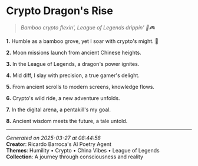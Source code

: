# Crypto Dragon's Rise

> *Bamboo crypto flexin', League of Legends drippin' 🏮🎮*

**1.** Humble as a bamboo grove, yet I soar with crypto's might. 🏮


**2.** Moon missions launch from ancient Chinese heights.


**3.** In the League of Legends, a dragon's power ignites.


**4.** Mid diff, I slay with precision, a true gamer's delight.


**5.** From ancient scrolls to modern screens, knowledge flows.


**6.** Crypto's wild ride, a new adventure unfolds.


**7.** In the digital arena, a pentakill's my goal.


**8.** Ancient wisdom meets the future, a tale untold.



---

*Generated on 2025-03-27 at 08:44:58*  
**Creator**: Ricardo Barroca's AI Poetry Agent  
**Themes**: Humility • Crypto • China Vibes • League of Legends  
**Collection**: A journey through consciousness and reality